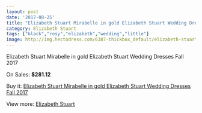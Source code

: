 ```yaml
---
layout: post
date: '2017-08-25'
title: "Elizabeth Stuart Mirabelle in gold Elizabeth Stuart Wedding Dresses Fall 2017"
category: Elizabeth Stuart
tags: ["black","rosy","elizabeth","wedding","little"]
image: http://img.hectodress.com/6387-thickbox_default/elizabeth-stuart-mirabelle-in-gold-elizabeth-stuart-wedding-dresses-fall-2013.jpg
---
```

Elizabeth Stuart Mirabelle in gold Elizabeth Stuart Wedding Dresses Fall 2017

On Sales: **$281.12**
<a href="https://www.hectodress.com/elizabeth-stuart/3195-elizabeth-stuart-mirabelle-in-gold-elizabeth-stuart-wedding-dresses-fall-2013.html"><amp-img layout="responsive" width="600" height="600" src="//img.hectodress.com/6387-thickbox_default/elizabeth-stuart-mirabelle-in-gold-elizabeth-stuart-wedding-dresses-fall-2013.jpg" alt="Elizabeth Stuart Mirabelle in gold Elizabeth Stuart Wedding Dresses Fall 2017 0" /></a>

Buy it: [Elizabeth Stuart Mirabelle in gold Elizabeth Stuart Wedding Dresses Fall 2017](https://www.hectodress.com/elizabeth-stuart/3195-elizabeth-stuart-mirabelle-in-gold-elizabeth-stuart-wedding-dresses-fall-2013.html "Elizabeth Stuart Mirabelle in gold Elizabeth Stuart Wedding Dresses Fall 2017")

View more: [Elizabeth Stuart](https://www.hectodress.com/54-elizabeth-stuart "Elizabeth Stuart")